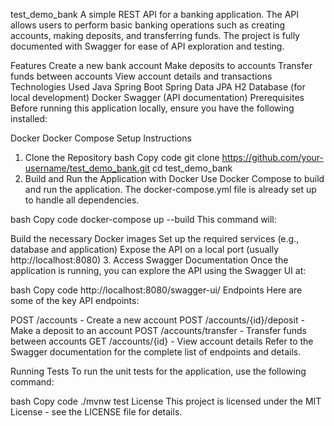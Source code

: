 test_demo_bank
A simple REST API for a banking application. The API allows users to perform basic banking operations such as creating accounts, making deposits, and transferring funds. The project is fully documented with Swagger for ease of API exploration and testing.

Features
Create a new bank account
Make deposits to accounts
Transfer funds between accounts
View account details and transactions
Technologies Used
Java Spring Boot
Spring Data JPA
H2 Database (for local development)
Docker
Swagger (API documentation)
Prerequisites
Before running this application locally, ensure you have the following installed:

Docker
Docker Compose
Setup Instructions
1. Clone the Repository
   bash
   Copy code
   git clone https://github.com/your-username/test_demo_bank.git
   cd test_demo_bank
2. Build and Run the Application with Docker
   Use Docker Compose to build and run the application. The docker-compose.yml file is already set up to handle all dependencies.

bash
Copy code
docker-compose up --build
This command will:

Build the necessary Docker images
Set up the required services (e.g., database and application)
Expose the API on a local port (usually http://localhost:8080)
3. Access Swagger Documentation
   Once the application is running, you can explore the API using the Swagger UI at:

bash
Copy code
http://localhost:8080/swagger-ui/
Endpoints
Here are some of the key API endpoints:

POST /accounts - Create a new account
POST /accounts/{id}/deposit - Make a deposit to an account
POST /accounts/transfer - Transfer funds between accounts
GET /accounts/{id} - View account details
Refer to the Swagger documentation for the complete list of endpoints and details.

Running Tests
To run the unit tests for the application, use the following command:

bash
Copy code
./mvnw test
License
This project is licensed under the MIT License - see the LICENSE file for details.
